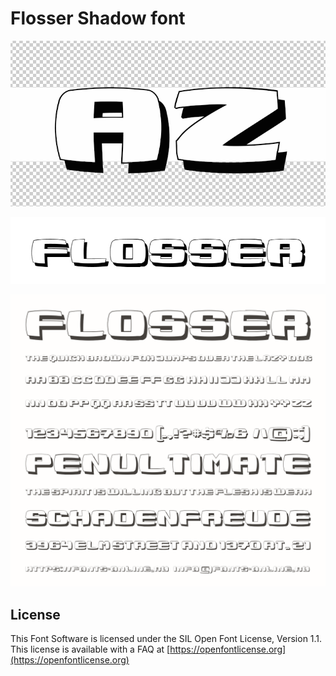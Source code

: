 
# Flosser Shadow font

![Image](image0.png)


![Image](image1.png)


![Image](image2.png)


## License

This Font Software is licensed under the SIL Open Font License, Version 1.1.
This license is available with a FAQ at [https://openfontlicense.org](https://openfontlicense.org)
